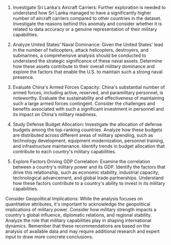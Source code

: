 1. Investigate Sri Lanka's Aircraft Carriers: Further exploration is needed to understand how Sri Lanka managed to have a significantly higher number of aircraft carriers compared to other countries in the dataset. Investigate the reasons behind this anomaly and consider whether it is related to data accuracy or a genuine representation of their military capabilities.

2. Analyze United States' Naval Dominance: Given the United States' lead in the number of helicopters, attack helicopters, destroyers, and submarines, a comprehensive analysis should be conducted to understand the strategic significance of these naval assets. Determine how these assets contribute to their overall military dominance and explore the factors that enable the U.S. to maintain such a strong naval presence.

3. Evaluate China's Armed Forces Capacity: China's substantial number of armed forces, including active, reserved, and paramilitary personnel, is noteworthy. Evaluate the sustainability and effectiveness of maintaining such a large armed forces contingent. Consider the challenges and benefits associated with such a significant investment in personnel and its impact on China's military readiness.

4. Study Defense Budget Allocation: Investigate the allocation of defense budgets among the top-ranking countries. Analyze how these budgets are distributed across different areas of military spending, such as technology development, equipment modernization, personnel training, and infrastructure maintenance. Identify trends in budget allocation that contribute to each country's military capabilities.

5. Explore Factors Driving GDP Correlation: Examine the correlation between a country's military power and its GDP. Identify the factors that drive this relationship, such as economic stability, industrial capacity, technological advancement, and global trade partnerships. Understand how these factors contribute to a country's ability to invest in its military capabilities.

Consider Geopolitical Implications: While the analysis focuses on quantitative attributes, it's important to acknowledge the geopolitical implications of military power. Consider how military strength impacts a country's global influence, diplomatic relations, and regional stability. Analyze the role that military capabilities play in shaping international dynamics.
Remember that these recommendations are based on the analysis of available data and may require additional research and expert input to draw more concrete conclusions.
